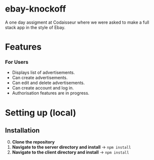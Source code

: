# ebay-knockoff

A one day assigment at Codaisseur where we were asked to make a full stack app in the style of Ebay.  

# Features

### For Users
* Displays list of advertisements.
* Can create advertisements.  
* Can edit and delete advertisements.
* Can create account and log in.
* Authorisation features are in progress.

# Setting up (local)

## Installation
  0. **Clone the repository**
  2. **Navigate to the server directory and install** -> 
    ``` npm install ``` 
  3. **Navigate to the client directory and install** -> 
    ``` npm install ```
  
